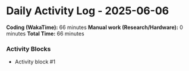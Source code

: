 # Daily Activity Log - 2025-06-06

**Coding (WakaTime):** 66 minutes
**Manual work (Research/Hardware):** 0 minutes
**Total Time:** 66 minutes

### Activity Blocks
- Activity block #1
